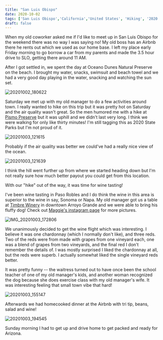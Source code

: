 ```yaml
---
title: "San Luis Obispo"
date: 2020-10-02
tags: ['San Luis Obispo','California','United States', 'Hiking', '2020 State Parks']
draft: false
---
```


When my old coworker asked me if I'd like to meet up in San Luis Obispo for the weekend there was no way I was saying no! My old boss has an Airbnb there he rents out which we used as our home base. I left my place early Friday morning to go borrow a car from my parents and made the 3.5 hour drive to SLO, getting there around 11 AM.

After I got settled in, we spent the day at Oceano Dunes Natural Preserve on the beach. I brought my water, snacks, swimsuit and beach towel and we had a very good day playing in the water, snacking and watching the sun set.

![20201002_180622](/images/20201002_180622.jpg)

Saturday we met up with my old manager to do a few activities around town. I really wanted to hike on this trip but it was pretty hot on Saturday and the air quality wasn't great. So the men humored me with a hike at [Pismo Preserve](https://lcslo.org/pismopreserve/) but it was uphill and we didn't last very long. I think we were walking for only like thirty minutes! I'm still tagging this as 2020 State Parks but I'm not proud of it. 

![20201003_121615](/images/20201003_121615.jpg)

Probably if the air quality was better we could've had a really nice view of the ocean.

![20201003_121639](/images/20201003_121639.jpg)

I think the hill went further up from where we started heading down but I'm not really sure how much better payout you could get from this location.

With our "hike" out of the way, it was time for wine tasting!

I've been wine tasting in Paso Robles and I do think the wine in this area is superior to the wine in say, Sonoma or Napa. My old manager got us a table at [Timbre Winery](https://www.timbrewinery.com/) in downtown Arroyo Grande and we were able to bring his fluffy dog! Check out [Maggie's instagram page](https://www.instagram.com/maggiemae_thesheepadoodle/) for more pictures.

![IMG_20201003_172806](/images/IMG_20201003_172806.jpg)

We unanimously decided to get the wine flight which was interesting. I believe it was one chardonnay (which I normally don't like), and three reds. Two of the reds were from made with grapes from one vineyard each, one was a blend of grapes from two vineyards, and the final red I don't remember the details of. I was mostly surprised I liked the chardonnay at all, but the reds were superb. I actually somewhat liked the single vineyard reds better. 

It was pretty funny -- the waitress turned out to have once been the school teacher of one of my old manager's kids, and another woman recognized the dog because she does exercise class with my old manager's wife. It was interesting feeling that small town vibe that hard!

![20201003_155147](/images/20201003_155147.jpg)

Afterwards we had homecooked dinner at the Airbnb with tri tip, beans, salad and wine!

![20201003_194545](/images/20201003_194545.jpg)

Sunday morning I had to get up and drive home to get packed and ready for Arizona. 
